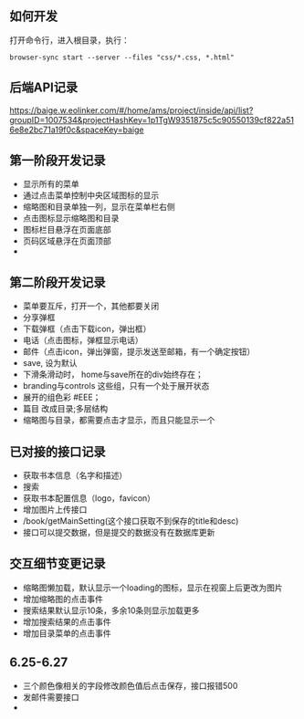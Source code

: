 ## 如何开发

打开命令行，进入根目录，执行：
```
browser-sync start --server --files "css/*.css, *.html"
```

## 后端API记录
https://baige.w.eolinker.com/#/home/ams/project/inside/api/list?groupID=1007534&projectHashKey=1p1TgW9351875c5c90550139cf822a516e8e2bc71a19f0c&spaceKey=baige


## 第一阶段开发记录
- 显示所有的菜单
- 通过点击菜单控制中央区域图标的显示
- 缩略图和目录单独一列，显示在菜单栏右侧
- 点击图标显示缩略图和目录
- 图标栏目悬浮在页面底部
- 页码区域悬浮在页面顶部
- 

## 第二阶段开发记录
- 菜单要互斥，打开一个，其他都要关闭
- 分享弹框
- 下载弹框（点击下载icon，弹出框）
- 电话（点击图标，弹框显示电话）
- 邮件（点击icon，弹出弹窗，提示发送至邮箱，有一个确定按钮）
- save, 设为默认
- 下滑条滑动时，  home与save所在的div始终存在；
- branding与controls 这些组，只有一个处于展开状态
- 展开的组色彩 #EEE；
- 篇目 改成目录;多层结构
- 缩略图与目录，都需要点击才显示，而且只能显示一个

## 已对接的接口记录
- 获取书本信息（名字和描述）
- 搜索
- 获取书本配置信息（logo，favicon）
- 增加图片上传接口
- /book/getMainSetting(这个接口获取不到保存的title和desc)
- 接口可以提交数据，但是提交的数据没有在数据库更新

## 交互细节变更记录
- 缩略图懒加载，默认显示一个loading的图标，显示在视窗上后更改为图片
- 增加缩略图的点击事件
- 搜索结果默认显示10条，多余10条则显示加载更多
- 增加搜索结果的点击事件
- 增加目录菜单的点击事件

## 6.25-6.27
- 三个颜色像相关的字段修改颜色值后点击保存，接口报错500
- 发邮件需要接口
- 



